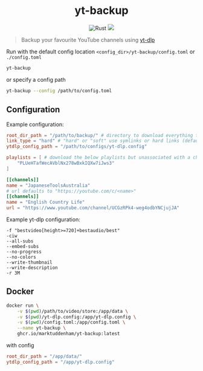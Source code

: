 <div align=center>
  <h1>yt-backup</h1>

  ![Rust](https://img.shields.io/badge/rust-stable-brightgreen.svg)
  [![](https://img.shields.io/badge/docker-ghcr.io%2Fmarktuddenham%2Fyt--backup-blue)](https://github.com/MarkTuddenham/yt-backup/pkgs/container/yt-backup)

</div>

> Backup your favourite YouTube channels using [yt-dlp](https://github.com/yt-dlp/yt-dlp)

Run with the default config location `<config_dir>/yt-backup/config.toml` or `./config.toml`
```bash
yt-backup
```
or specify a config path
```bash
yt-backup --config /path/to/config.toml
```

## Configuration

Example configuration:

```toml
root_dir_path = "/path/to/backup/" # directory to download everything to (default "./")
link_type = "hard" # "hard" or "soft" use symlinks or hard links (default "hard")
ytdlp_config_path = "/path/to/configs/yt-dlp.config"

playlists = [ # download the below playlists but unassociated with a channel.
    "PLUeHTafWecAVblNx278wBxkIQXw7iJws3"
]

[[channels]]
name = "JapaneseToolsAustralia"
# url defaults to "https://youtube.com/c/<name>"
[[channels]]
name = "English Country Life"
url = "https://www.youtube.com/channel/UCGzRPk4-weg4odbYNCjujJA"
```

Example yt-dlp configuration:

```
-f "bestvideo[height>=720]+bestaudio/best"
-ciw
--all-subs
--embed-subs
--no-progress
--no-colors
--write-thumbnail
--write-description
-r 3M
```

## Docker
```bash
docker run \
    -v $(pwd)/path/to/video/store:/app/data \
    -v $(pwd)/yt-dlp.config:/app/yt-dlp.config \
    -v $(pwd)/config.toml:/app/config.toml \
    --name yt-backup \
    ghcr.io/marktuddenham/yt-backup:latest
```
with config

```toml
root_dir_path = "/app/data/"
ytdlp_config_path = "/app/yt-dlp.config"

```
